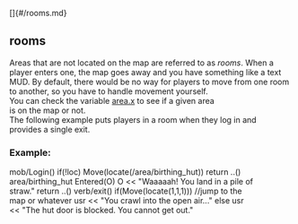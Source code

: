 []{#/rooms.md}    
## rooms    
Areas that are not located on the map are referred to as *rooms*. When a    
player enters one, the map goes away and you have something like a text    
MUD. By default, there would be no way for players to move from one room    
to another, so you have to handle movement yourself.    
You can check the variable [area.x](/atom/var/x) to see if a given area    
is on the map or not.    
The following example puts players in a room when they log in and    
provides a single exit.    
### Example:    
mob/Login() if(!loc) Move(locate(/area/birthing_hut)) return ..()    
area/birthing_hut Entered(O) O \<\< \"Waaaaah! You land in a pile of    
straw.\" return ..() verb/exit() if(Move(locate(1,1,1))) //jump to the    
map or whatever usr \<\< \"You crawl into the open air\...\" else usr    
\<\< \"The hut door is blocked. You cannot get out.\"  